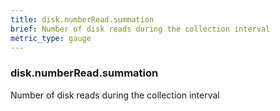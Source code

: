 ```yaml
---
title: disk.numberRead.summation
brief: Number of disk reads during the collection interval
metric_type: gauge
---
```

### disk.numberRead.summation

Number of disk reads during the collection interval